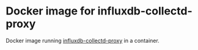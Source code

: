 Docker image for influxdb-collectd-proxy
========================================

Docker image running [influxdb-collectd-proxy][0] in a container.


[0]: https://github.com/hoonmin/influxdb-collectd-proxy
